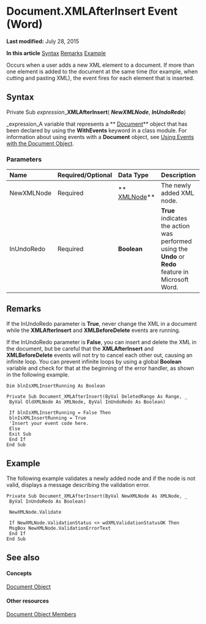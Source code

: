 
# Document.XMLAfterInsert Event (Word)

 **Last modified:** July 28, 2015

 **In this article**
 [Syntax](#sectionSection0)
 [Remarks](#sectionSection1)
 [Example](#sectionSection2)


Occurs when a user adds a new XML element to a document. If more than one element is added to the document at the same time (for example, when cutting and pasting XML), the event fires for each element that is inserted.


## Syntax
<a name="sectionSection0"> </a>

Private Sub  _expression__**XMLAfterInsert**( **_NewXMLNode_**,  **_InUndoRedo_**)

 _expression_A variable that represents a  ** [Document](8d83487a-2345-a036-a916-971c9db5b7fb.md)** object that has been declared by using the **WithEvents** keyword in a class module. For information about using events with a **Document** object, see [Using Events with the Document Object](2b043342-436a-5421-e8af-3c2c49684960.md).


### Parameters



|**Name**|**Required/Optional**|**Data Type**|**Description**|
|:-----|:-----|:-----|:-----|
|NewXMLNode|Required| ** [XMLNode](fe305ba9-7375-ad4f-6036-155add17a9d0.md)**|The newly added XML node.|
|InUndoRedo|Required| **Boolean**| **True** indicates the action was performed using the **Undo** or **Redo** feature in Microsoft Word.|

## Remarks
<a name="sectionSection1"> </a>

If the InUndoRedo parameter is  **True**, never change the XML in a document while the  **XMLAfterInsert** and **XMLBeforeDelete** events are running.

If the InUndoRedo parameter is  **False**, you can insert and delete the XML in the document, but be careful that the  **XMLAfterInsert** and **XMLBeforeDelete** events will not try to cancel each other out, causing an infinite loop. You can prevent infinite loops by using a global **Boolean** variable and check for that at the beginning of the error handler, as shown in the following example.




```
Dim blnIsXMLInsertRunning As Boolean 
 
Private Sub Document_XMLAfterInsert(ByVal DeletedRange As Range, _ 
 ByVal OldXMLNode As XMLNode, ByVal InUndoRedo As Boolean) 
 
 If blnIsXMLInsertRunning = False Then 
 blnIsXMLInsertRunning = True 
 'Insert your event code here. 
 Else 
 Exit Sub 
 End If 
End Sub
```


## Example
<a name="sectionSection2"> </a>

The following example validates a newly added node and if the node is not valid, displays a message describing the validation error.


```
Private Sub Document_XMLAfterInsert(ByVal NewXMLNode As XMLNode, _ 
 ByVal InUndoRedo As Boolean) 
 
 NewXMLNode.Validate 
 
 If NewXMLNode.ValidationStatus <> wdXMLValidationStatusOK Then 
 MsgBox NewXMLNode.ValidationErrorText 
 End If 
End Sub
```


## See also
<a name="sectionSection2"> </a>


#### Concepts


 [Document Object](8d83487a-2345-a036-a916-971c9db5b7fb.md)
#### Other resources


 [Document Object Members](fc9ab457-0888-f917-3d52-387168ac23b9.md)
